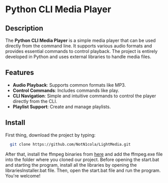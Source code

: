 # Python CLI Media Player

## Description

The **Python CLI Media Player** is a simple media player that can be used directly from the command line. It supports various audio formats and provides essential commands to control playback. The project is entirely developed in Python and uses external libraries to handle media files.

## Features

- **Audio Playback**: Supports common formats like MP3.
- **Control Commands**: Includes commands like play.
- **CLI Navigation**: Simple and intuitive commands to control the player directly from the CLI.
- **Playlist Support**: Create and manage playlists.

## Install

First thing, download the project by typing:
```bash
  git clone https://github.com/NotN1cola/LightMedia.git
```
After that, install the ffmpeg binaries from [here](https://www.ffmpeg.org/download.html)
and add the ffmpeg.exe file into the folder where you cloned our project.
Before opening the start.bat and starting the program, install all the libraries
by opening the librariesInstaller.bat file.
Then, open the start.bat file and run the program. You're welcome!